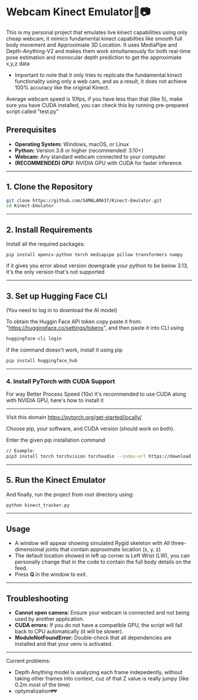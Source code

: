 # Webcam Kinect Emulator🔴📷

This is my personal project that emulates live kinect capabilities using only cheap webcam, it mimics fundamental kinect 
capabilties like smooth full body movement and Approximiate 3D Location.
It uses MediaPipe and Depth-Anything-V2 and makes them work simultaneously for both real-time pose estimation and monocular depth prediction to get the approximiate x,y,z data

- Important to note that it only tries to replicate the fundamental kinect functionality using only a web cam, and as a result, it does not achieve 100% accuracy like the original Kinect.

Average webcam speed is 10fps, if you have less than that (like 5), make sure you have CUDA installed, you can check this by running pre-prepared script called "test.py"


## Prerequisites

- **Operating System:** Windows, macOS, or Linux
- **Python:** Version 3.8 or higher (recommended: 3.10+)
- **Webcam:** Any standard webcam connected to your computer
- **(RECOMMENDED) GPU:** NVIDIA GPU with CUDA for faster inference

---

## 1. Clone the Repository

```bash
git clone https://github.com/SAMALAMA37/Kinect-Emulator.git
cd Kinect-Emulator
```

---

## 2. Install Requirements

Install all the required packages:
```
pip install opencv-python torch mediapipe pillow transformers numpy
```
if it gives you error about version downgrade your python to be below 3.13, it's the only version that's not supported

---

## 3. Set up Hugging Face CLI
(You need to log in to download the AI model)

To obtain the Huggin Face API token copy paste it from: "https://huggingface.co/settings/tokens", and then paste it into CLI using


```bash
huggingface-cli login
```

if the command doesn't work, install it using pip
```bash
pip install huggingface_hub
```

---

### 4. Install PyTorch with CUDA Support

For way Better Process Speed (10x) it's recommended to use CUDA along with NVIDIA GPU, here's how to install it

---

Visit this domain https://pytorch.org/get-started/locally/

Choose pip, your software, and CUDA version (should work on both).

Enter the given pip installation command
```bash
// Example:
pip3 install torch torchvision torchaudio --index-url https://download.pytorch.org/whl/cu118
```

---

## 5. Run the Kinect Emulator

And finally, run the project from root directory using:

```bash
python kinect_tracker.py
```

---


Usage
---

- A window will appear showing simulated Rygid skeleton with All three-dimensional joints that contain approximate location (x, y, z)
- The default location showed in left up corner is Left Wrist (LW), you can personally change that in the code to contain the full body details on the feed.
- Press **Q** in the window to exit.


---

Troubleshooting
---

- **Cannot open camera:** Ensure your webcam is connected and not being used by another application.
- **CUDA errors:** If you do not have a compatible GPU, the script will fall back to CPU automatically (it will be slower).
- **ModuleNotFoundError:** Double-check that all dependencies are installed and that your venv is activated.


--- 

Current problems:

- Depth Anything model is analyzing each frame indepedently, without taking other frames into context, cuz of that Z value is really jumpy (like 0.2m most of the time)
- optymalization💔💔
